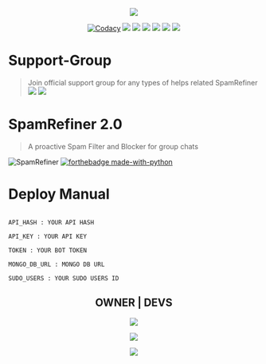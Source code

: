 <p align="center";

<a href="https://github.com/noobanon/SpamRefiner"> <img src="https://img.shields.io/badge/Accepting-Contribution-red?style=for-the-badge&logo=appveyor" /></a>        

</p>

<p align="center">
    <a href="https://app.codacy.com/manual/noonanon/SpamRefiner/dashboard"> <img src="https://img.shields.io/codacy/grade/4d58f2a402b54aed8a7d95f7add45a81?color=brightgreen&logo=codacy&logoColor=green&style=for-the-badge" alt="Codacy" /></a>
    <a href="https://github.com/noobanon/SpamRefiner"> <img src="https://img.shields.io/github/languages/code-size/noobanon/SpamRefiner?color=purple&style=for-the-badge" /></a>
    <a href="https://github.com/noobanon/SpamRefiner/commits/noobanon"> <img src="https://img.shields.io/github/last-commit/noobanon/SpamRefiner?color=red&style=for-the-badge" /></a>
    <a href="https://github.com/noonanon/SpamRefiner/issues"> <img src="https://img.shields.io/github/issues/noobanon/SpamRefiner?color=yellow&style=for-the-badge" /></a>
    <a href="https://github.com/noobanon/SpamRefiner/network/members"> <img src="https://img.shields.io/github/forks/noobanon/Spamrefiner?color=green&style=for-the-badge" /></a>  
    <a href="https://pypi.org/project/Telethon/"> <img src="https://img.shields.io/pypi/v/telethon?color=yellow&label=telethon&logo=python&logoColor=green&style=for-the-badge" /></a>
     <a href="https://github.com/noobanon/SpamRefiner/graphs/contributors?from=2021-05-23&to=2021-06-04&type=c"> <img src="https://img.shields.io/github/contributors/noobanon/SpamRefiner?style=for-the-badge" /></a>        
</p>

# Support-Group
> Join official support group for any types of helps related SpamRefiner <br>
<a href="https://t.me/TheBotSupport"><img src="https://img.shields.io/badge/Join-Telegram%20Channel-red.svg?logo=Telegram"></a>
<a href="https://t.me/TheBotSupports"><img src="https://img.shields.io/badge/Join-Telegram%20Group-blue.svg?logo=telegram"></a>

# SpamRefiner 2.0
> A proactive Spam Filter and Blocker for group chats

 ![SpamRefiner](https://github.com/noobanon/SpamRefiner/blob/main/SpamRefiner/nospam/helpers/SpamRefiner.gif)
[![forthebadge made-with-python](http://ForTheBadge.com/images/badges/made-with-python.svg)](https://www.python.org/)

# Deploy Manual

```

API_HASH : YOUR API HASH

API_KEY : YOUR API KEY

TOKEN : YOUR BOT TOKEN

MONGO_DB_URL : MONGO DB URL

SUDO_USERS : YOUR SUDO USERS ID

```

<h2 align="center";>OWNER | DEVS</h2>

<p align='center'>   <a href="https://t.me/FakeMasked"> <img src="https://img.shields.io/badge/Owner-noobanon-red?style=for-the-badge&logo=telegram" /></a> </p>

<p align='center'>   <a href="https://t.me/annihilatorrrr"> <img src="https://img.shields.io/badge/Dev-annihilatorrrr-Green?style=plastic&logo=telegram" /></a>  </p>

<p align='center'>  <a href="https://t.me/RoseLoverY"> <img src="https://img.shields.io/badge/Dev-RoseLoverY-yellow?style=plastic&logo=telegram" /></a> </p>
